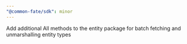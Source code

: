 ```yaml
---
"@common-fate/sdk": minor
---
```


Add additional All methods to the entity package for batch fetching and unmarshalling entity types
